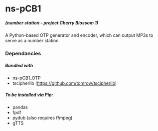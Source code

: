 # ns-pCB1
##### (number station - project Cherry Blossom 1)
A Python-based OTP generator and encoder, which can output MP3s to serve as a number station

### Dependancies

##### Bundled with
  * ns-pCB1_OTP
  * tscipherlib (https://github.com/tomrow/tscipherlib)
##### To be installed via Pip:
  * pandas
  * fpdf
  * pydub (also requires ffmpeg)
  * gTTS
